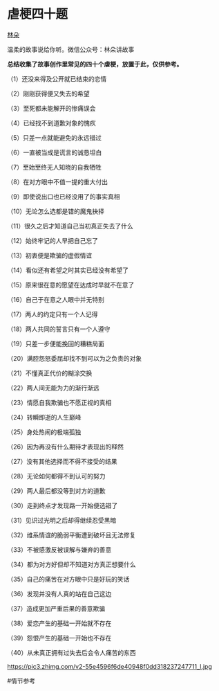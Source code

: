 # 虐梗四十题



[林朵](https://www.zhihu.com/people/lin-duo-56-38)

温柔的故事说给你听。微信公众号：林朵讲故事

**总结收集了故事创作里常见的四十个虐梗，放置于此，仅供参考。**

（1）还没来得及公开就已结束的恋情

（2）刚刚获得便又失去的希望

（3）至死都未能解开的惨痛误会

（4）已经找不到道歉对象的愧疚

（5）只差一点就能避免的永远错过

（6）一直被当成是谎言的诚恳坦白

（7）至始至终无人知晓的自我牺牲

（8）在对方眼中不值一提的重大付出

（9）即使说出口也已经没用了的事实真相

（10）无论怎么选都是错的魔鬼抉择

（11）很久之后才知道自己当初真正失去了什么

（12）始终牢记的人早把自己忘了

（13）初衷便是欺骗的虚假情谊

（14）看似还有希望之时其实已经没有希望了

（15）原来很在意的愿望在达成时早就不在意了

（16）自己于在意之人眼中并无特别

（17）两人的约定只有一个人记得

（18）两人共同的誓言只有一个人遵守

（19）只差一步便能挽回的糟糕局面

（20）满腔怨怒委屈却找不到可以为之负责的对象

（21）不懂真正代价的糊涂交换

（22）两人间无能为力的渐行渐远

（23）情愿自我欺骗也不愿正视的真相

（24）转瞬即逝的人生巅峰

（25）身处热闹的极端孤独

（26）因为再没有什么期待才表现出的释然

（27）没有其他选择而不得不接受的结果

（28）无论如何都得不到认可的努力

（29）两人最后都没等到对方的道歉

（30）走到终点才发现路一开始便选错了

（31）见识过光明之后却得继续忍受黑暗

（32）维系情谊的脆弱平衡遭到破坏且无法修复

（33）不被感激反被误解与嫌弃的善意

（34）都为对方好但却不知道对方真正想要什么

（35）自己的痛苦在对方眼中只是好玩的笑话

（36）发现并没有人真的站在自己这边

（37）造成更加严重后果的善意欺骗

（38）爱恋产生的基础一开始就不存在

（39）怨恨产生的基础一开始也不存在

（40）从未真正拥有过失去后会令人痛苦的东西

https://pic3.zhimg.com/v2-55e4596f6de40948f0dd318237247711_l.jpg

#情节参考